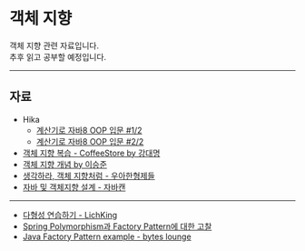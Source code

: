 객체 지향
=====
객체 지향 관련 자료입니다.  
추후 읽고 공부할 예정입니다.
- - -
## 자료
* Hika
	* [계산기로 자바8 OOP 입문 #1/2](hika_oop_1.png)
	* [계산기로 자바8 OOP 입문 #2/2](hika_oop_2.png)
* [객체 지향 복습 - CoffeeStore by 강대명](https://www.slideshare.net/charsyam2/coffee-store)
* [객체 지향 개념 by 이승준](https://www.slideshare.net/plusjune/ss-46109239)
* [생각하라, 객체 지향처럼 - 우아한형제들](http://woowabros.github.io/study/2016/07/07/think_object_oriented.html)
* [자바 및 객체지향 설계 - 자바캔](https://javacan.tistory.com/category/%EA%B0%9D%EC%B2%B4%EC%A7%80%ED%96%A5%2C%20%EC%84%A4%EA%B3%84%20%EB%93%B1)
- - -
* [다형성 연습하기 - LichKing](https://multifrontgarden.tistory.com/184?category=471239)
* [Spring Polymorphism과 Factory Pattern에 대한 고찰](https://opensrc.tistory.com/201)
* [Java Factory Pattern example - bytes lounge](https://www.byteslounge.com/tutorials/java-factory-pattern-example)